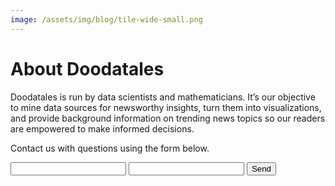 ```yaml
---
image: /assets/img/blog/tile-wide-small.png
---
```


# About Doodatales

Doodatales is run by data scientists and mathematicians.  It’s our objective to mine data sources for newsworthy insights, turn them into visualizations, and provide background information on trending news topics so our readers are empowered to make informed decisions.  

Contact us with questions using the form below.

<form action="https://formspree.io/email@domain.tld" method="POST">
  <input type="text" name="name">
  <input type="email" name="_replyto">
  <tinput type="message" name="message">
  <input type="submit" value="Send">
</form>

